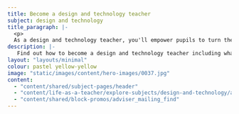```yaml
---
title: Become a design and technology teacher
subject: design and technology
title_paragraph: |-
  <p>
  As a design and technology teacher, you'll empower pupils to turn their ideas into reality. You'll help pupils to understand how things work, why they matter, and how they could be improved.</p>
description: |-
   Find out how to become a design and technology teacher including what you'll be teaching and what funding is available to help you train.
layout: "layouts/minimal"
colour: pastel yellow-yellow
image: "static/images/content/hero-images/0037.jpg"
content:
  - "content/shared/subject-pages/header"
  - "content/life-as-a-teacher/explore-subjects/design-and-technology/article"
  - "content/shared/block-promos/adviser_mailing_find"
---
```

